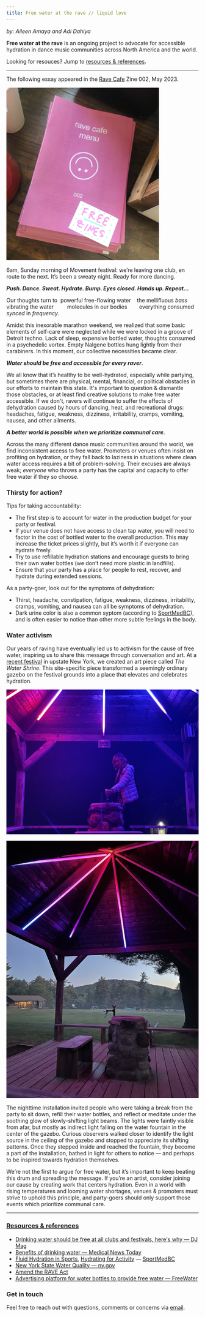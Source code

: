 ```yaml
---
title: Free water at the rave // liquid love
---
```


_by: Aileen Amaya and Adi Dahiya_

**Free water at the rave** is an ongoing project to advocate for accessible hydration in dance music communities across North America and the world.

Looking for resouces? Jump to [resources & references](#resources).

---

The following essay appeared in the [Rave Cafe](https://www.rave.cafe/) Zine 002, May 2023.

<div class="centered-image" style="max-width: 400px; aspect-ratio: 8 / 9">
    <img src="./rave-cafe-zine-002.jpg" />
</div>

6am, Sunday morning of Movement festival: we’re leaving one club, en route to the next. It’s been a sweaty night. Ready for more dancing.

**_Push. Dance. Sweat. Hydrate. Bump. Eyes closed. Hands up. Repeat…_**

Our thoughts turn to 
powerful free-flowing water
   the mellifluous _bass_ vibrating the water        
molecules in our bodies 
      everything consumed
_synced_ in _frequency_.

Amidst this inexorable marathon weekend, we realized that some basic elements of self-care were neglected while we were locked in a groove of Detroit techno. Lack of sleep, expensive bottled water, thoughts consumed in a psychedelic vortex. Empty Nalgene bottles hung lightly from their carabiners. In this moment, our collective necessities became clear.

**_Water should be free and accessible for every raver_**.

We all know that it’s healthy to be well-hydrated, especially while partying, but sometimes there are physical, mental, financial, or political obstacles in our efforts to maintain this state. It's important to question & dismantle those obstacles, or at least find creative solutions to make free water accessible. If we don't, ravers will continue to suffer the effects of dehydration caused by hours of dancing, heat, and recreational drugs: headaches, fatigue, weakness, dizziness, irritability, cramps, vomiting, nausea, and other ailments.

**_A better world is possible when we prioritize communal care_**.

Across the many different dance music communities around the world, we find inconsistent access to free water. Promoters or venues often insist on profiting on hydration, or they fall back to laziness in situations where clean water access requires a bit of problem-solving. Their excuses are always weak; _everyone_ who throws a party has the capital and capacity to offer free water if they so choose.

### Thirsty for action?

Tips for taking accountability:

-   The first step is to account for water in the production budget for your party or festival.
-   If your venue does not have access to clean tap water, you will need to factor in the cost of bottled water to the overall production. This may increase the ticket prices slightly, but it’s worth it if everyone can hydrate freely.
-   Try to use refillable hydration stations and encourage guests to bring their own water bottles (we don’t need more plastic in landfills).
-   Ensure that your party has a place for people to rest, recover, and hydrate during extended sessions.

As a party-goer, look out for the symptoms of dehydration:

-   Thirst, headache, constipation, fatigue, weakness, dizziness, irritability, cramps, vomiting, and nausea can all be symptoms of dehydration.
-   Dark urine color is also a common syptom (according to [SportMedBC](https://sportmedbc.com/article/hydrating-for-activity/)), and is often easier to notice than other more subtle feelings in the body.

### Water activism

Our years of raving have eventually led us to activism for the cause of free water, inspiring us to share this message through conversation and art. At a [recent festival](https://www.shakermountain.com/) in upstate New York, we created an art piece called _The Water Shrine_. This site-specific piece transformed a seemingly ordinary gazebo on the festival grounds into a place that elevates and celebrates hydration.

![water-shrine-1](../projects/water-shrine/water-shrine-1.jpeg)

<div class="centered-image" style="max-width: 666px; aspect-ratio: 3 / 4">
    <img src="../projects/water-shrine/water-shrine-2.jpeg" />
</div>

The nighttime installation invited people who were taking a break from the party to sit down, refill their water bottles, and reflect or meditate under the soothing glow of slowly-shifting light beams. The lights were faintly visible from afar, but mostly as indirect light falling on the water fountain in the center of the gazebo. Curious observers walked closer to identify the light source in the ceiling of the gazebo and stopped to appreciate its shifting patterns. Once they stepped inside and reached the fountain, they become a part of the installation, bathed in light for others to notice — and perhaps to be inspired towards hydration themselves.

We’re not the first to argue for free water, but it’s important to keep beating this drum and spreading the message. If you’re an artist, consider joining our cause by creating work that centers hydration. Even in a world with rising temperatures and looming water shortages, venues & promoters must strive to uphold this principle, and party-goers should only support those events which prioritize communal care.

---

<a id="resources" href="#resources">

### Resources & references

</a>

-   [Drinking water should be free at all clubs and festivals, here's why &mdash; DJ Mag](https://djmag.com/content/drinking-water-should-be-free-all-clubs-and-festivals-here%E2%80%99s-why)
-   [Benefits of drinking water &mdash; Medical News Today](https://www.medicalnewstoday.com/articles/290814#benefits)
-   [Fluid Hydration in Sports](https://sportmedbc.com/article/fluid-first-hydration-in-sports/), [Hydrating for Activity](https://sportmedbc.com/article/hydrating-for-activity/) &mdash; [SportMedBC](https://sportmedbc.com)
-   [New York State Water Quality &mdash; ny.gov](https://water.ny.gov/doh2/applinks/waterqual/#/home)
-   [Amend the RAVE Act](https://amendtheraveact.org/)
-   [Advertising platform for water bottles to provide free water &mdash; FreeWater](https://www.freewater.io/)

### Get in touch

Feel free to reach out with questions, comments or concerns via [email](mailto:adi.dahiya14@gmail.com).

